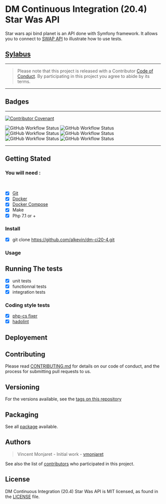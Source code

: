 # DM Continuous Integration (20.4) Star Was API

Star wars api bind planet is an API done with Symfony framework. It allows you to connect to [SWAP API](https://swapi.co/) to illustrate how to use tests.

## [Sylabus](https://github.com/alkevin/dm-ci20-4/blob/master/sylabus.md)

------
>   Please note that this project is released with a Contributor [Code of Conduct](https://github.com/alkevin/dm-ci20-4/blob/master/CODE_OF_CONDUCT.md). By participating in this project you agree to abide by its terms.
------

## Badges 

-------
[![Contributor Covenant](https://img.shields.io/badge/Contributor%20Covenant-v2.0%20adopted-ff69b4.svg)](https://github.com/alkevin/dm-ci20-4/blob/master/CODE_OF_CONDUCT.md)

![GitHub Workflow Status](https://img.shields.io/github/workflow/status/alkevin/dm-ci20-4/Workflow%20for%20hadolint?label=ci%20test&logo=github&style=for-the-badge) ![GitHub Workflow Status](https://img.shields.io/github/workflow/status/alkevin/dm-ci20-4/Workflow%20for%20php-cs?label=php-cs&style=for-the-badge) ![GitHub Workflow Status](https://img.shields.io/github/workflow/status/alkevin/dm-ci20-4/Workflow%20for%20hadolint?label=hadolint&style=for-the-badge) ![GitHub Workflow Status](https://img.shields.io/github/workflow/status/alkevin/dm-ci20-4/Workflow%20for%20security-checker?label=security%20checker&style=for-the-badge) ![GitHub Workflow Status](https://img.shields.io/github/workflow/status/alkevin/dm-ci20-4/Workflow%20schedule%20test-integration?label=shedule&style=for-the-badge) ![GitHub Workflow Status](https://img.shields.io/github/workflow/status/alkevin/dm-ci20-4/Build%20and%20Publish%20Github%20regisrty?label=publish&style=for-the-badge)

-------

## Getting Stated

### You will need :
​
- [X] [Git](https://www.atlassian.com/fr/git/tutorials/install-git)
- [X] [Docker](https://docs.docker.com/install/)
- [X] [Docker Compose](https://docs.docker.com/compose/install/)
- [X] Make
- [X] Php 7.1 or +

### Install

- [X] git clone https://github.com/alkevin/dm-ci20-4.git

### Usage

## Running The tests

- [X] unit tests
- [X] functionnal tests
- [X] integration tests

### Coding style tests

- [X] [php-cs fixer](https://github.com/FriendsOfPHP/PHP-CS-Fixer)
- [X] [hadolint](https://github.com/hadolint/hadolint)

## Deployement

## Contributing

Please read [CONTRIBUTING.md](https://github.com/alkevin/dm-ci20-4/blob/master/CONTRIBUTING.md) for details on our code of conduct, and the process for submitting pull requests to us.

## Versioning

For the versions available, see the [tags on this repository](https://github.com/alkevin/dm-ci20-4/releases)

## Packaging

See all [package](https://github.com/alkevin/dm-ci20-4/packages) available.

## Authors

> Vincent Monjaret - Initial work - [vmonjaret](https://github.com/vmonjaret)

See also the list of [contributors](https://github.com/alkevin/dm-ci20-4/graphs/contributors) who participated in this project.

## License

DM Continuous Integration (20.4) Star Was API is MIT licensed, as found in the [LICENSE][0] file.

[0]: https://github.com/alkevin/dm-ci20-4/blob/master/LICENCE.md
